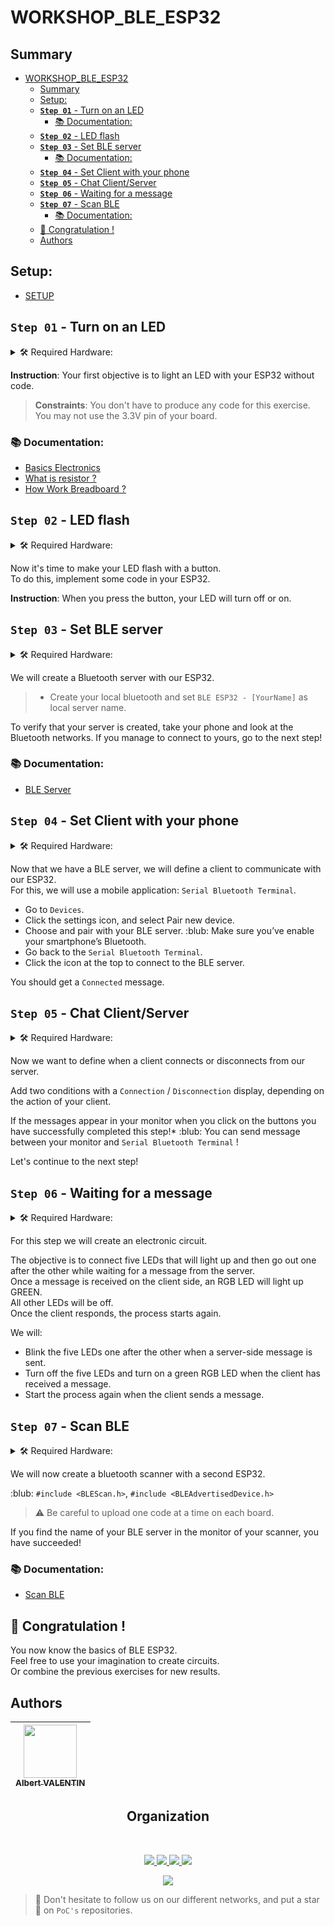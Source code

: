 # WORKSHOP_BLE_ESP32

## Summary
- [WORKSHOP_BLE_ESP32](#workshop_ble_esp32)
  - [Summary](#summary)
  - [Setup:](#setup)
  - [**`Step 01`** - Turn on an LED](#step-01---turn-on-an-led)
    - [📚 Documentation:](#-documentation)
  - [**`Step 02`** -  LED flash](#step-02----led-flash)
  - [**`Step 03`** - Set BLE server](#step-03---set-ble-server)
    - [📚 Documentation:](#-documentation-1)
  - [**`Step 04`** - Set Client with your phone](#step-04---set-client-with-your-phone)
  - [**`Step 05`** - Chat Client/Server](#step-05---chat-clientserver)
  - [**`Step 06`** - Waiting for a message](#step-06---waiting-for-a-message)
  - [**`Step 07`** - Scan BLE](#step-07---scan-ble)
    - [📚 Documentation:](#-documentation-2)
  - [🎉 Congratulation !](#tada-congratulation-)
  - [Authors](#authors)


## Setup:
- [SETUP](../SETUP.md)

## **`Step 01`** - Turn on an LED

<details>
    <summary> 🛠️ Required Hardware:</summary>

- ESP32
- USB cable
- BreadBoard
- Jumpers
- LED
- Resistor

</details>  

**Instruction**: Your first objective is to light an LED with your ESP32 without code.
>**Constraints**: You don't have to produce any code for this exercise. You may not use the 3.3V pin of your board.

### 📚 Documentation:
- [Basics Electronics](https://www.physicsclassroom.com/class/circuits/Lesson-2/Electric-Current)
- [What is resistor ?](https://learn.sparkfun.com/tutorials/resistors/all)
- [How Work Breadboard ?](https://www.sciencebuddies.org/science-fair-projects/references/how-to-use-a-breadboard)
## **`Step 02`** -  LED flash

<details>
    <summary> 🛠️ Required Hardware:</summary>

- ESP32
- USB cable
- BreadBoard
- Jumpers
- LED
- Button
- Resistor

</details>

Now it's time to make your LED flash with a button.  
To do this, implement some code in your ESP32.

**Instruction**: When you press the button, your LED will turn off or on.

## **`Step 03`** - Set BLE server

<details>
    <summary> 🛠️ Required Hardware:</summary>

- ESP32
- USB cable

</details>

We will create a Bluetooth server with our ESP32.

> * Create your local bluetooth and set `BLE ESP32 - [YourName]` as local server name.

To verify that your server is created, take your phone and look at the Bluetooth networks.
If you manage to connect to yours, go to the next step!

### 📚 Documentation:
- [BLE Server](http://www.neilkolban.com/esp32/docs/cpp_utils/html/class_b_l_e_server.html)
## **`Step 04`** - Set Client with your phone

<details>
    <summary> 🛠️ Required Hardware:</summary>

- ESP32
- USB cable

</details>

Now that we have a BLE server, we will define a client to communicate with our ESP32.<br/>
For this, we will use a mobile application: `Serial Bluetooth Terminal`.<br/>

- Go to `Devices`. 
- Click the settings icon, and select Pair new device.
- Choose and pair with your BLE server.
:blub: Make sure you’ve enable your smartphone’s Bluetooth.
- Go back to the `Serial Bluetooth Terminal`.
- Click the icon at the top to connect to the BLE server.

You should get a `Connected` message.

## **`Step 05`** - Chat Client/Server

<details>
    <summary> 🛠️ Required Hardware:</summary>

- ESP32
- USB cable

</details>

Now we want to define when a client connects or disconnects from our server.

Add two conditions with a `Connection` / `Disconnection` display, depending on the action of your client.

If the messages appear in your monitor when you click on the buttons you have successfully completed this step!*
:blub: You can send message between your monitor and `Serial Bluetooth Terminal` !

Let's continue to the next step!

## **`Step 06`** - Waiting for a message

<details>
    <summary> 🛠️ Required Hardware:</summary>

- ESP32
- USB cable
- Breadboard
- Jumpers
- 5x LED
- LED RGB
- 6x Resistor
</details>

For this step we will create an electronic circuit.

The objective is to connect five LEDs that will light up and then go out one after the other while waiting for a message from the server.<br/>
Once a message is received on the client side, an RGB LED will light up GREEN.<br/>
All other LEDs will be off.<br/>
Once the client responds, the process starts again.

We will:
- Blink the five LEDs one after the other when a server-side message is sent.
- Turn off the five LEDs and turn on a green RGB LED when the client has received a message.
- Start the process again when the client sends a message.


## **`Step 07`** - Scan BLE

<details>
    <summary> 🛠️ Required Hardware:</summary>

- ESP32
- USB cable

</details>

We will now create a bluetooth scanner with a second ESP32.

:blub: `#include <BLEScan.h>`, `#include <BLEAdvertisedDevice.h>` <br/>
> ⚠️ Be careful to upload one code at a time on each board. <br/>

If you find the name of your BLE server in the monitor of your scanner, you have succeeded!

### 📚 Documentation:
- [Scan BLE](http://www.neilkolban.com/esp32/docs/cpp_utils/html/class_b_l_e_scan.html)

## 🎉 Congratulation !

You now know the basics of BLE ESP32.<br/>
Feel free to use your imagination to create circuits.<br/>
Or combine the previous exercises for new results.<br/>


## Authors

| [<img src="https://github.com/OnsagerHe.png?size=85" width=85><br><sub>Albert VALENTIN</sub>](https://github.com/OnsagerHe) | 
| :---: |
<h2 align=center>
Organization
</h2>
<br/>
<p align='center'>
    <a href="https://www.linkedin.com/company/pocinnovation/mycompany/">
        <img src="https://img.shields.io/badge/LinkedIn-0077B5?style=for-the-badge&logo=linkedin&logoColor=white">
    </a>
    <a href="https://www.instagram.com/pocinnovation/">
        <img src="https://img.shields.io/badge/Instagram-E4405F?style=for-the-badge&logo=instagram&logoColor=white">
    </a>
    <a href="https://twitter.com/PoCInnovation">
        <img src="https://img.shields.io/badge/Twitter-1DA1F2?style=for-the-badge&logo=twitter&logoColor=white">
    </a>
    <a href="https://discord.com/invite/Yqq2ADGDS7">
        <img src="https://img.shields.io/badge/Discord-7289DA?style=for-the-badge&logo=discord&logoColor=white">
    </a>
</p>
<p align=center>
    <a href="https://www.poc-innovation.fr/">
        <img src="https://img.shields.io/badge/WebSite-1a2b6d?style=for-the-badge&logo=GitHub Sponsors&logoColor=white">
    </a>
</p>

> 🚀 Don't hesitate to follow us on our different networks, and put a star 🌟 on `PoC's` repositories.

